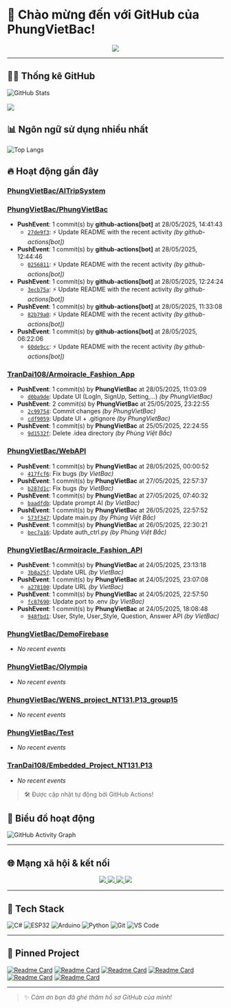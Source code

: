 # 👋 Chào mừng đến với GitHub của PhungVietBac!

<p align="center">
  <img src="https://readme-typing-svg.demolab.com/?lines=Welcome+to+my+GitHub!;I+love+Programming;AI+%7C+FullStack+%7C+Android+%7C+Desktop;Let's+build+something+awesome!&center=true&width=500&height=45&color=F7971E&vCenter=true&size=22">
</p>

---

## 🧑‍💻 Thống kê GitHub

![GitHub Stats](https://github-readme-stats.vercel.app/api?username=PhungVietBac&show_icons=true&theme=radical)
<br><br>
![](https://nirzak-streak-stats.vercel.app/?user=PhungVietBac&theme=radical)

## 📊 Ngôn ngữ sử dụng nhiều nhất

![Top Langs](https://github-readme-stats.vercel.app/api/top-langs/?username=PhungVietBac&layout=compact&theme=radical)

## 🔥 Hoạt động gần đây

<!--START_SECTION:activity-->
### [PhungVietBac/AITripSystem](https://github.com/PhungVietBac/AITripSystem)

### [PhungVietBac/PhungVietBac](https://github.com/PhungVietBac/PhungVietBac)
- **PushEvent**: 1 commit(s) by **github-actions[bot]** at 28/05/2025, 14:41:43
  - [`27de9f3`](https://github.com/PhungVietBac/PhungVietBac/commit/27de9f3a26734286e7f4ef03a7504e3f229cdd58): ⚡ Update README with the recent activity _(by github-actions[bot])_
- **PushEvent**: 1 commit(s) by **github-actions[bot]** at 28/05/2025, 12:44:46
  - [`0256811`](https://github.com/PhungVietBac/PhungVietBac/commit/025681192a392052abc5b284d473d949fca84ed2): ⚡ Update README with the recent activity _(by github-actions[bot])_
- **PushEvent**: 1 commit(s) by **github-actions[bot]** at 28/05/2025, 12:24:24
  - [`3ecb75a`](https://github.com/PhungVietBac/PhungVietBac/commit/3ecb75a30f3de0d7d6c2041b7b63dfd6d91ce8b1): ⚡ Update README with the recent activity _(by github-actions[bot])_
- **PushEvent**: 1 commit(s) by **github-actions[bot]** at 28/05/2025, 11:33:08
  - [`82b79a0`](https://github.com/PhungVietBac/PhungVietBac/commit/82b79a04f71b774e8f7e99c709e3b6d922981537): ⚡ Update README with the recent activity _(by github-actions[bot])_
- **PushEvent**: 1 commit(s) by **github-actions[bot]** at 28/05/2025, 06:22:06
  - [`60de9cc`](https://github.com/PhungVietBac/PhungVietBac/commit/60de9cc6f4968e30acb4ee897f321f40a9c478b7): ⚡ Update README with the recent activity _(by github-actions[bot])_

### [TranDai108/Armoiracle_Fashion_App](https://github.com/TranDai108/Armoiracle_Fashion_App)
- **PushEvent**: 1 commit(s) by **PhungVietBac** at 28/05/2025, 11:03:09
  - [`d0ba9de`](https://github.com/TranDai108/Armoiracle_Fashion_App/commit/d0ba9de4205fff1b6523abe190812de1a8f3e728): Update UI (LogIn, SignUp, Setting,...) _(by PhungVietBac)_
- **PushEvent**: 2 commit(s) by **PhungVietBac** at 25/05/2025, 23:22:55
  - [`2c99754`](https://github.com/TranDai108/Armoiracle_Fashion_App/commit/2c997547c513851c4036a75ba70be4879648caf4): Commit changes _(by PhungVietBac)_
  - [`cdf9059`](https://github.com/TranDai108/Armoiracle_Fashion_App/commit/cdf905937b1bd33285951eadf1e2705421bb1eeb): Update UI + .gitignore _(by PhungVietBac)_
- **PushEvent**: 1 commit(s) by **PhungVietBac** at 25/05/2025, 22:24:55
  - [`9d1532f`](https://github.com/TranDai108/Armoiracle_Fashion_App/commit/9d1532f597f8b14f7b7641b86c1bec586fdfad75): Delete .idea directory _(by Phùng Việt Bắc)_

### [PhungVietBac/WebAPI](https://github.com/PhungVietBac/WebAPI)
- **PushEvent**: 1 commit(s) by **PhungVietBac** at 28/05/2025, 00:00:52
  - [`417fcf6`](https://github.com/PhungVietBac/WebAPI/commit/417fcf6bf8f2c6ef6a20223e9b42f50961ac53bd): Fix bugs _(by VietBac)_
- **PushEvent**: 1 commit(s) by **PhungVietBac** at 27/05/2025, 22:57:37
  - [`b287d1c`](https://github.com/PhungVietBac/WebAPI/commit/b287d1c2e406141a2e45e1ecf37d6de426e41bdb): Fix bugs _(by VietBac)_
- **PushEvent**: 1 commit(s) by **PhungVietBac** at 27/05/2025, 07:40:32
  - [`baadfdb`](https://github.com/PhungVietBac/WebAPI/commit/baadfdb6412205821581232875ec8dd190e3fc22): Update prompt AI _(by VietBac)_
- **PushEvent**: 1 commit(s) by **PhungVietBac** at 26/05/2025, 22:57:52
  - [`573f347`](https://github.com/PhungVietBac/WebAPI/commit/573f347b7506157c1c791584e30be82eac1cf115): Update main.py _(by Phùng Việt Bắc)_
- **PushEvent**: 1 commit(s) by **PhungVietBac** at 26/05/2025, 22:30:21
  - [`bec7a16`](https://github.com/PhungVietBac/WebAPI/commit/bec7a16c790ff1701efa7c6df457004e2122343b): Update auth_ctrl.py _(by Phùng Việt Bắc)_

### [PhungVietBac/Armoiracle_Fashion_API](https://github.com/PhungVietBac/Armoiracle_Fashion_API)
- **PushEvent**: 1 commit(s) by **PhungVietBac** at 24/05/2025, 23:13:18
  - [`3b8a25f`](https://github.com/PhungVietBac/Armoiracle_Fashion_API/commit/3b8a25f9eeda405069fdc99ddf40749231df0a97): Update URL _(by VietBac)_
- **PushEvent**: 1 commit(s) by **PhungVietBac** at 24/05/2025, 23:07:08
  - [`a278100`](https://github.com/PhungVietBac/Armoiracle_Fashion_API/commit/a27810044f7b63b7dcf8466708582158b61024b2): Update URL _(by VietBac)_
- **PushEvent**: 1 commit(s) by **PhungVietBac** at 24/05/2025, 22:57:50
  - [`fc87690`](https://github.com/PhungVietBac/Armoiracle_Fashion_API/commit/fc8769092a854f41ad5814a9e41e72188525c28b): Update port to .env _(by VietBac)_
- **PushEvent**: 1 commit(s) by **PhungVietBac** at 24/05/2025, 18:08:48
  - [`948fbd1`](https://github.com/PhungVietBac/Armoiracle_Fashion_API/commit/948fbd1766c8dd11cf682247c480afbbc121c457): User, Style, User_Style, Question, Answer API _(by VietBac)_

### [PhungVietBac/DemoFirebase](https://github.com/PhungVietBac/DemoFirebase)
- _No recent events_

### [PhungVietBac/Olympia](https://github.com/PhungVietBac/Olympia)
- _No recent events_

### [PhungVietBac/WENS_project_NT131.P13_group15](https://github.com/PhungVietBac/WENS_project_NT131.P13_group15)
- _No recent events_

### [PhungVietBac/Test](https://github.com/PhungVietBac/Test)
- _No recent events_

### [TranDai108/Embedded_Project_NT131.P13](https://github.com/TranDai108/Embedded_Project_NT131.P13)
- _No recent events_

<!--END_SECTION:activity-->

> 🛠️ Được cập nhật tự động bởi GitHub Actions!

## 🧭 Biểu đồ hoạt động

![GitHub Activity Graph](https://github-readme-activity-graph.vercel.app/graph?username=PhungVietBac&theme=github-compact)

---

## 🌐 Mạng xã hội & kết nối

<p align="center">
  <a href="https://www.linkedin.com/in/b%E1%BA%AFc-ph%C3%B9ng-vi%E1%BB%87t-396674298/" target="_blank">
    <img src="https://img.shields.io/badge/-LinkedIn-0077B5?style=for-the-badge&logo=linkedin&logoColor=white" />
  </a>
  <a href="mailto:bacphungviet@gmail.com">
    <img src="https://img.shields.io/badge/-Gmail-D14836?style=for-the-badge&logo=gmail&logoColor=white" />
  </a>
  <a href="https://github.com/PhungVietBac">
    <img src="https://img.shields.io/badge/-GitHub-181717?style=for-the-badge&logo=github&logoColor=white" />
  </a>
  <a href="https://www.facebook.com/bac.phungviet.92" target="_blank">
    <img src="https://img.shields.io/badge/-Facebook-1877F2?style=for-the-badge&logo=facebook&logoColor=white" />
  </a>
</p>

---

## 🧰 Tech Stack

![C#](https://img.shields.io/badge/-CSharp-239120?style=flat&logo=c-sharp&logoColor=white)
![ESP32](https://img.shields.io/badge/-ESP32-FF5722?style=flat&logo=esphome&logoColor=white)
![Arduino](https://img.shields.io/badge/-Arduino-00979D?style=flat&logo=arduino&logoColor=white)
![Python](https://img.shields.io/badge/-Python-3776AB?style=flat&logo=python&logoColor=white)
![Git](https://img.shields.io/badge/-Git-F05032?style=flat&logo=git&logoColor=white)
![VS Code](https://img.shields.io/badge/-VSCode-007ACC?style=flat&logo=visual-studio-code&logoColor=white)

---

## 📌 Pinned Project

[![Readme Card](https://github-readme-stats.vercel.app/api/pin/?username=PhungVietBac&repo=AITripSystem&theme=radical)](https://github.com/PhungVietBac/AITripSystem)
[![Readme Card](https://github-readme-stats.vercel.app/api/pin/?username=PhungVietBac&repo=WebAPI&theme=radical)](https://github.com/PhungVietBac/WebAPI)
[![Readme Card](https://github-readme-stats.vercel.app/api/pin/?username=PhungVietBac&repo=Armoiracle_Fashion_API&theme=radical)](https://github.com/PhungVietBac/Armoiracle_Fashion_API)
[![Readme Card](https://github-readme-stats.vercel.app/api/pin/?username=PhungVietBac&repo=Olympia&theme=radical)](https://github.com/PhungVietBac/Olympia)
[![Readme Card](https://github-readme-stats.vercel.app/api/pin/?username=PhungVietBac&repo=WENS_project_NT131.P13_group15&theme=radical)](https://github.com/PhungVietBac/WENS_project_NT131.P13_group15)
[![Readme Card](https://github-readme-stats.vercel.app/api/pin/?username=TranDai108&repo=Armoiracle_Fashion_App&theme=radical)](https://github.com/TranDai108/Armoiracle_Fashion_App)

---

> ✨ *Cảm ơn bạn đã ghé thăm hồ sơ GitHub của mình!*
